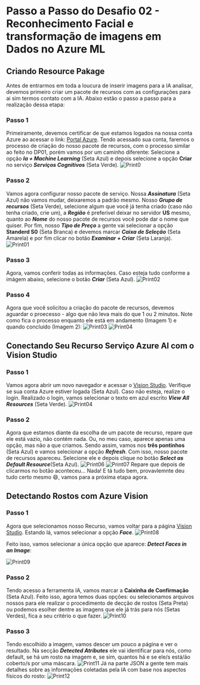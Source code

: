 # Passo a Passo do Desafio 02 - Reconhecimento Facial e transformação de imagens em Dados no Azure ML

## Criando Resource Pakage
Antes de entrarmos em toda a loucura de inserir imagens para a IA analisar, devemos primeiro criar um pacote de recursos com as configurações para ai sim termos contato com a IA. Abaixo estão o passo a passo para a realização dessa etapa:
### Passo 1
Primeiramente, devemos certificar de que estamos logados na nossa conta Azure ao acessar o link: [Portal Azure](https://portal.azure.com/?azure-portal=true). Tendo acessado sua conta, faremos o processo de criação do nosso pacote de recursos, com o processo similar ao feito no DP01, porém vamos por um caminho diferente:
Selecione a opção _**Ia + Machine Learning**_ (Seta Azul) e depois selecione a opção **Criar** no serviço  _**Serviços Cognitivos**_ (Seta Verde).
![Print0](https://github.com/Babidih/MicrosoftBootcampAI900/blob/main/DP%2002%20-%20Reconhecimento%20Facial%20e%20Transforma%C3%A7%C3%A3o%20de%20Imagens/Prints/Captura%20de%20tela%202024-02-28%20202839.png)

### Passo 2
Vamos agora configurar nosso pacote de serviço. Nossa _**Assinatura**_ (Seta Azul) não vamos mudar, deixaremos a padrão mesmo. Nosso _**Grupo de recursos**_ (Seta Verde), selecione algum que você já tenha criado (caso não tenha criado, crie um), a _**Região**_ é preferivel deixar no servidor **US** mesmo, quanto ao _**Nome**_ do nosso pacote de recursos você pode dar o nome que quiser. Por fim, nosso _**Tipo de Preço**_ a gente vai selecionar a opção **Standerd S0** (Seta Branca) e devemos marcar _**Caixa de Seleção**_ (Seta Amarela) e por fim clicar no botão _**Examinar + Criar**_ (Seta Laranja).
![Print01](https://github.com/Babidih/MicrosoftBootcampAI900/blob/main/DP%2002%20-%20Reconhecimento%20Facial%20e%20Transforma%C3%A7%C3%A3o%20de%20Imagens/Prints/Captura%20de%20tela%202024-02-28%20202952.png)

### Passo 3
Agora, vamos conferir todas as informações. Caso esteja tudo conforme a imágem abaixo, selecione o botão _**Criar**_ (Seta Azul).
![Print02](https://github.com/Babidih/MicrosoftBootcampAI900/blob/main/DP%2002%20-%20Reconhecimento%20Facial%20e%20Transforma%C3%A7%C3%A3o%20de%20Imagens/Prints/Captura%20de%20tela%202024-02-28%20203012.png)

### Passo 4
Agora que você solicitou a criação do pacote de recursos, devemos aguardar o proecesso - algo que não leva mais do que 1 ou 2 minutos. Note como fica o processo enquanto ele está em andamento (Imagem 1) e quando concluído (Imagem 2):
![Print03](https://github.com/Babidih/MicrosoftBootcampAI900/blob/main/DP%2002%20-%20Reconhecimento%20Facial%20e%20Transforma%C3%A7%C3%A3o%20de%20Imagens/Prints/Captura%20de%20tela%202024-02-28%20203034.png)
![Print04](https://github.com/Babidih/MicrosoftBootcampAI900/blob/main/DP%2002%20-%20Reconhecimento%20Facial%20e%20Transforma%C3%A7%C3%A3o%20de%20Imagens/Prints/Captura%20de%20tela%202024-02-28%20203044.png)

## Conectando Seu Recurso Serviço Azure AI com o Vision Studio
### Passo 1 
Vamos agora abrir um novo navegador e acessar o [Vision Studio](https://portal.vision.cognitive.azure.com/gallery/featured). Verifique se sua conta Azure estiver logada (Seta Azul). Caso não esteja, realize o login. Realizado o login, vamos selecionar o texto em azul escrito _**View All Resources**_ (Seta Verde). 
![Print04](https://github.com/Babidih/MicrosoftBootcampAI900/blob/main/DP%2002%20-%20Reconhecimento%20Facial%20e%20Transforma%C3%A7%C3%A3o%20de%20Imagens/Prints/Captura%20de%20tela%202024-02-29%20175355.png)
### Passo 2
Agora que estamos diante da escolha de um pacote de recurso, repare que ele está vazio, não contém nada. Ou, no meu caso, aparece apenas uma opção, mas não a que criamos. Sendo assim, vamos nos **três pontinhos** (Seta Azul) e vamos selecionar a opção _**Refresh**_. Com isso, nosso pacote de recursos apareceu. Selecione ele e depois clique no botão _**Select as Default Resource**_(Seta Azul).
![Print06](https://github.com/Babidih/MicrosoftBootcampAI900/blob/main/DP%2002%20-%20Reconhecimento%20Facial%20e%20Transforma%C3%A7%C3%A3o%20de%20Imagens/Prints/Captura%20de%20tela%202024-02-29%20175417.png)
![Print07](https://github.com/Babidih/MicrosoftBootcampAI900/blob/main/DP%2002%20-%20Reconhecimento%20Facial%20e%20Transforma%C3%A7%C3%A3o%20de%20Imagens/Prints/Captura%20de%20tela%202024-02-29%20175436.png)
Repare que depois de clicarmos no botão aconteceu... Nada! E tá tudo bem, provavlemnte deu tudo certo mesmo 😄, vamos para a próxima etapa agora.

## Detectando Rostos com Azure Vision
### Passo 1
Agora que selecionamos nosso Recurso, vamos voltar para a página [Vision Studio](https://portal.vision.cognitive.azure.com/gallery/featured). Estando lá, vamos selecionar a opção _**Face**_.
![Print08](https://github.com/Babidih/MicrosoftBootcampAI900/blob/main/DP%2002%20-%20Reconhecimento%20Facial%20e%20Transforma%C3%A7%C3%A3o%20de%20Imagens/Prints/Captura%20de%20tela%202024-02-29%20181252.png)<br>

Feito isso, vamos selecionar a única opção que aparece: _**Detect Faces in an Image**_:<br>

![Print09](https://github.com/Babidih/MicrosoftBootcampAI900/blob/main/DP%2002%20-%20Reconhecimento%20Facial%20e%20Transforma%C3%A7%C3%A3o%20de%20Imagens/Prints/Captura%20de%20tela%202024-02-29%20181306.png)

### Passo 2
Tendo acesso a ferramenta IA, vamos marcar a **Caixinha de Confirmação** (Seta Azul). Feito isso, agora temos duas opções: ou selecionamos arquivos nossos para ele realizar o procedimento de decção de rostos (Seta Preta) ou podemos esolher dentre as imagens que ele já trás para nós (Setas Verdes), fica a seu critério o que fazer.
![Print10](https://github.com/Babidih/MicrosoftBootcampAI900/blob/main/DP%2002%20-%20Reconhecimento%20Facial%20e%20Transforma%C3%A7%C3%A3o%20de%20Imagens/Prints/Captura%20de%20tela%202024-02-29%20181528.png)

### Passo 3
Tendo escolhido a imagem, vamos descer um pouco a página e ver o resultado. Na secção _**Detected Atributes**_ ele vai identificar para nós, como default, se há um rosto na imagem e, se sim, quantos há e se ele/s está/ão coberto/s por uma máscara. 
![Print11](https://github.com/Babidih/MicrosoftBootcampAI900/blob/main/DP%2002%20-%20Reconhecimento%20Facial%20e%20Transforma%C3%A7%C3%A3o%20de%20Imagens/Prints/Captura%20de%20tela%202024-02-29%20181355.png)
Já na parte JSON a gente tem mais detalhes sobre as informações coletadas pela IA com base nos aspectos físicos do rosto:
![Print12](https://github.com/Babidih/MicrosoftBootcampAI900/blob/main/DP%2002%20-%20Reconhecimento%20Facial%20e%20Transforma%C3%A7%C3%A3o%20de%20Imagens/Prints/Captura%20de%20tela%202024-02-29%20181409.png)

